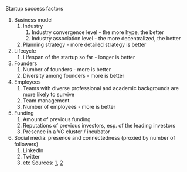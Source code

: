 Startup success factors
1. Business model
	1. Industry
		1. Industry convergence level - the more hype, the better
		2. Industry association level - the more decentralized, the better
	2. Planning strategy - more detailed strategy is better
2. Lifecycle
	1. Lifespan of the startup so far - longer is better
3. Founders
	1. Number of founders - more is better
	2. Diversity among founders - more is better
4. Employees
	1. Teams with diverse professional and academic backgrounds are more likely to survive
	2. Team management
	3. Number of employees - more is better
5. Funding
	1. Amount of previous funding
	2. Reputations of previous investors, esp. of the leading investors
	3. Presence in a VC cluster / incubator
6. Social media: presence and connectedness (proxied by number of followers)
	1. LinkedIn
	2. Twitter
	3. etc
Sources: [1](https://innovation-entrepreneurship.springeropen.com/articles/10.1186/s13731-024-00436-x), [2](https://www.sciencedirect.com/science/article/pii/S0377221724007136)